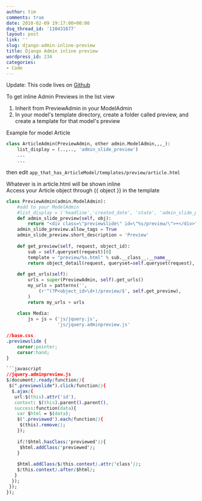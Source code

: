 ```yaml
---
author: tim
comments: true
date: 2010-02-09 19:17:00+00:00
dsq_thread_id: '110431677'
layout: post
link: ''
slug: django-admin-inline-preview
title: Django Admin inline preview
wordpress_id: 234
categories:
- Code
---
```


Update: This code lives on [Github](https://github.com/broderboy/django-admin-preview)

To get inline Admin Previews in the list view  
  
1) Inherit from PreviewAdmin in your ModelAdmin  
2) In your model's template directory, create a folder called preview, and
create a template for that model's preview  
  
Example for model Article  

```python  
class ArticleAdmin(PreviewAdmin, other admin.ModelAdmin,,,_):  
	list_display = (..,.., 'admin_slide_preview')  
	...  
	...  
```
  
then edit ```app_that_has_ArticleModel/templates/preview/article.html```
  
Whatever is in article.html will be shown inline  
Access your Article object through {{ object }} in the template  
 


```python
class PreviewAdmin(admin.ModelAdmin):
    #add to your ModelAdmin
    #list_display = ('headline','created_date', 'state', 'admin_slide_preview')
    def admin_slide_preview(self, obj):
        return "<div class=\"previewslide\" id=\"%s/preview/\">+</div>" % obj.id
    admin_slide_preview.allow_tags = True
    admin_slide_preview.short_description = 'Preview'
    
    def get_preview(self, request, object_id):
        sub = self.queryset(request)[0]
        template = "preview/%s.html" % sub.__class__.__name__
        return object_detail(request, queryset=self.queryset(request), object_id=object_id, template_name=template.lower())
        
    def get_urls(self):
        urls = super(PreviewAdmin, self).get_urls()
        my_urls = patterns('',
            (r'^(?P<object_id>\d+)/preview/$', self.get_preview),
        )
        return my_urls + urls
    
    class Media:
        js = js = ('js/jquery.js',
                   'js/jquery.adminpreview.js'
```

```CSS
//base.css
.previewslide {
	cursor:pointer;
	cursor:hand;
}

```javascript
//jquery.adminpreview.js
$(document).ready(function(){
 $(".previewslide").click(function(){
  $.ajax({
   url:$(this).attr('id'),
   context: $(this).parent().parent(),
   success:function(data){
    var $html = $(data);
    $('.previewed').each(function(){
     $(this).remove();
    });
    
    if(!$html.hasClass('previewed')){
     $html.addClass('previewed');
    }
    
    $html.addClass($(this.context).attr('class'));  
    $(this.context).after($html);
   }
  });
 });
});
```